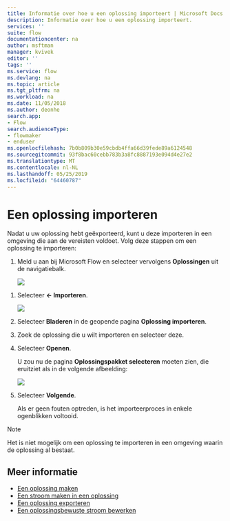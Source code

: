 ```yaml
---
title: Informatie over hoe u een oplossing importeert | Microsoft Docs
description: Informatie over hoe u een oplossing importeert.
services: ''
suite: flow
documentationcenter: na
author: msftman
manager: kvivek
editor: ''
tags: ''
ms.service: flow
ms.devlang: na
ms.topic: article
ms.tgt_pltfrm: na
ms.workload: na
ms.date: 11/05/2018
ms.author: deonhe
search.app:
- Flow
search.audienceType:
- flowmaker
- enduser
ms.openlocfilehash: 7b0b809b30e59cbdb4ffa66d39fede89a6124548
ms.sourcegitcommit: 93f8bac60cebb783b3a8fc8887193e094d4e27e2
ms.translationtype: MT
ms.contentlocale: nl-NL
ms.lasthandoff: 05/25/2019
ms.locfileid: "64460787"
---
```

# <a name="import-a-solution"></a>Een oplossing importeren

Nadat u uw oplossing hebt geëxporteerd, kunt u deze importeren in een omgeving die aan de vereisten voldoet. Volg deze stappen om een oplossing te importeren:

1. Meld u aan bij Microsoft Flow en selecteer vervolgens **Oplossingen** uit de navigatiebalk.

   ![](./media/import-flow-solution/select-solutions-from-left-nav.png)


<!--from editor: I don't think you need the symbols on the left of Import, below. They don't look like the arrow icon, and I think Import is clear enough. -->

1. Selecteer **<- Importeren**.

   ![](./media/import-flow-solution/select-import.png)

1. Selecteer **Bladeren** in de geopende pagina **Oplossing importeren**.
1. Zoek de oplossing die u wilt importeren en selecteer deze.
1. Selecteer **Openen**.

   U zou nu de pagina **Oplossingspakket selecteren** moeten zien, die eruitziet als in de volgende afbeelding:

   ![](./media/import-flow-solution/import-solution.png)

1. Selecteer **Volgende**.

   Als er geen fouten optreden, is het importeerproces in enkele ogenblikken voltooid.

> [!NOTE]
> Het is niet mogelijk om een oplossing te importeren in een omgeving waarin de oplossing al bestaat.

## <a name="learn-more"></a>Meer informatie

<!--from editor: Do you want to add Remove a solution-aware flow to this list?-->

- [Een oplossing maken](./overview-solution-flows.md)
- [Een stroom maken in een oplossing](./create-flow-solution.md)
- [Een oplossing exporteren](./export-flow-solution.md)
- [Een oplossingsbewuste stroom bewerken](./edit-solution-aware-flow.md)
